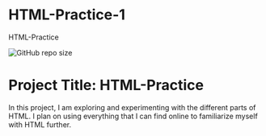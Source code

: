 # HTML-Practice-1
HTML-Practice

![GitHub repo size](https://img.shields.io/github/repo-size/stevensjones/html-practice-1)

# Project Title: HTML-Practice
In this project, I am exploring and experimenting with the different parts of HTML. I plan on using everything that I can find online to familiarize myself with HTML further.  

